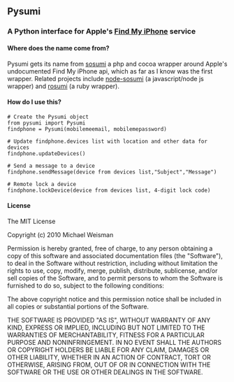 ## Pysumi ##
### A Python interface for Apple's [Find My iPhone](http://www.apple.com/mobileme/features/find-my-iphone.html) service ###

#### Where does the name come from? ####
Pysumi gets its name from [sosumi](https://github.com/tylerhall/sosumi) a php and cocoa wrapper around Apple's undocumented Find My iPhone api, which as far as I know was the first wrapper. Related projects include [node-sosumi](https://github.com/drudge/node-sosumi) (a javascript/node js wrapper) and [rosumi](https://github.com/hpop/rosumi) (a ruby wrapper).

#### How do I use this? ####
    # Create the Pysumi object
    from pysumi import Pysumi
    findphone = Pysumi(mobilemeemail, mobilemepassword)
    
    # Update findphone.devices list with location and other data for devices
    findphone.updateDevices()
    
    # Send a message to a device
    findphone.sendMessage(device from devices list,"Subject","Message")
    
    # Remote lock a device
    findphone.lockDevice(device from devices list, 4-digit lock code)

#### License ####
The MIT License

Copyright (c) 2010 Michael Weisman

Permission is hereby granted, free of charge, to any person obtaining a copy of this software and associated documentation files (the "Software"), to deal in the Software without restriction, including without limitation the rights to use, copy, modify, merge, publish, distribute, sublicense, and/or sell copies of the Software, and to permit persons to whom the Software is furnished to do so, subject to the following conditions:

The above copyright notice and this permission notice shall be included in all copies or substantial portions of the Software.

THE SOFTWARE IS PROVIDED "AS IS", WITHOUT WARRANTY OF ANY KIND, EXPRESS OR IMPLIED, INCLUDING BUT NOT LIMITED TO THE WARRANTIES OF MERCHANTABILITY, FITNESS FOR A PARTICULAR PURPOSE AND NONINFRINGEMENT. IN NO EVENT SHALL THE AUTHORS OR COPYRIGHT HOLDERS BE LIABLE FOR ANY CLAIM, DAMAGES OR OTHER LIABILITY, WHETHER IN AN ACTION OF CONTRACT, TORT OR OTHERWISE, ARISING FROM, OUT OF OR IN CONNECTION WITH THE SOFTWARE OR THE USE OR OTHER DEALINGS IN THE SOFTWARE.